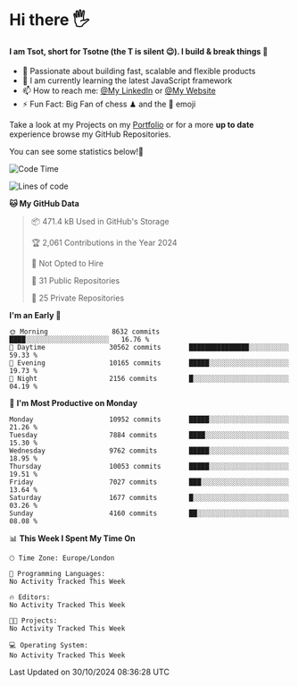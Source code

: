 # Hi there :raised_hand_with_fingers_splayed:
#### I am Tsot, short for Tsotne (the T is silent :wink:). I build & break things :space_invader:
- :telescope: Passionate about building fast, scalable and flexible products
- :seedling: I am currently learning the latest JavaScript framework 
- :mailbox: How to reach me: [@My LinkedIn](https://www.linkedin.com/in/tsotne-gvadzabia/) or [@My Website](https://tsotne.co.uk/contact)
- :zap: Fun Fact: Big Fan of chess ♟ and the 👾 emoji

Take a look at my Projects on my [Portfolio](https://tsotne.co.uk/) or for a more **up to date** experience browse my GitHub Repositories.

You can see some statistics below!:space_invader:
<!--START_SECTION:waka-->
![Code Time](http://img.shields.io/badge/Code%20Time-761%20hrs%202%20mins-blue)

![Lines of code](https://img.shields.io/badge/From%20Hello%20World%20I%27ve%20Written-16.6%20million%20lines%20of%20code-blue)

**🐱 My GitHub Data** 

> 📦 471.4 kB Used in GitHub's Storage 
 > 
> 🏆 2,061 Contributions in the Year 2024
 > 
> 🚫 Not Opted to Hire
 > 
> 📜 31 Public Repositories 
 > 
> 🔑 25 Private Repositories 
 > 
**I'm an Early 🐤** 

```text
🌞 Morning                8632 commits        ████░░░░░░░░░░░░░░░░░░░░░   16.76 % 
🌆 Daytime                30562 commits       ███████████████░░░░░░░░░░   59.33 % 
🌃 Evening                10165 commits       █████░░░░░░░░░░░░░░░░░░░░   19.73 % 
🌙 Night                  2156 commits        █░░░░░░░░░░░░░░░░░░░░░░░░   04.19 % 
```
📅 **I'm Most Productive on Monday** 

```text
Monday                   10952 commits       █████░░░░░░░░░░░░░░░░░░░░   21.26 % 
Tuesday                  7884 commits        ████░░░░░░░░░░░░░░░░░░░░░   15.30 % 
Wednesday                9762 commits        █████░░░░░░░░░░░░░░░░░░░░   18.95 % 
Thursday                 10053 commits       █████░░░░░░░░░░░░░░░░░░░░   19.51 % 
Friday                   7027 commits        ███░░░░░░░░░░░░░░░░░░░░░░   13.64 % 
Saturday                 1677 commits        █░░░░░░░░░░░░░░░░░░░░░░░░   03.26 % 
Sunday                   4160 commits        ██░░░░░░░░░░░░░░░░░░░░░░░   08.08 % 
```


📊 **This Week I Spent My Time On** 

```text
🕑︎ Time Zone: Europe/London

💬 Programming Languages: 
No Activity Tracked This Week

🔥 Editors: 
No Activity Tracked This Week

🐱‍💻 Projects: 
No Activity Tracked This Week

💻 Operating System: 
No Activity Tracked This Week
```


 Last Updated on 30/10/2024 08:36:28 UTC
<!--END_SECTION:waka-->
